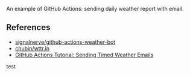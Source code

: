 An example of GitHub Actions: sending daily weather report with email.

## References

- [signalnerve/github-actions-weather-bot](https://github.com/signalnerve/github-actions-weather-bot)
- [chubin/wttr.in](https://github.com/chubin/wttr.in)
- [GitHub Actions Tutorial: Sending Timed Weather Emails](https://www.ruanyifeng.com/blog/2019/12/github_actions.html)

test
